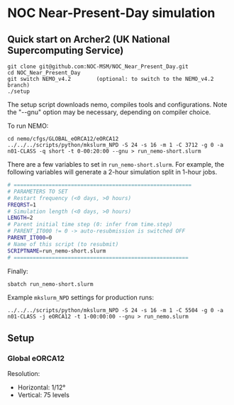# NOC Near-Present-Day simulation

## Quick start on Archer2 (UK National Supercomputing Service)
```shell
git clone git@github.com:NOC-MSM/NOC_Near_Present_Day.git
cd NOC_Near_Present_Day
git switch NEMO_v4.2        (optional: to switch to the NEMO_v4.2 branch)
./setup
```
The setup script downloads nemo, compiles tools and configurations. Note the "--gnu" option may be necessary, depending on compiler choice. 

To run NEMO:
```shell
cd nemo/cfgs/GLOBAL_eORCA12/eORCA12
../../../scripts/python/mkslurm_NPD -S 24 -s 16 -m 1 -C 3712 -g 0 -a n01-CLASS -q short -t 0-00:20:00 --gnu > run_nemo-short.slurm
```
There are a few variables to set in `run_nemo-short.slurm`. For example, the following variables will generate a 2-hour simulation split in 1-hour jobs.
```bash
# ========================================================
# PARAMETERS TO SET
# Restart frequency (<0 days, >0 hours)
FREQRST=1
# Simulation length (<0 days, >0 hours)
LENGTH=2
# Parent initial time step (0: infer from time.step)
# PARENT_IT000 != 0 -> auto-resubmission is switched OFF
PARENT_IT000=0
# Name of this script (to resubmit)
SCRIPTNAME=run_nemo-short.slurm
# =======================================================
```
Finally:
```shell
sbatch run_nemo-short.slurm
```

Example `mkslurm_NPD` settings for production runs:
```shell
../../../scripts/python/mkslurm_NPD -S 24 -s 16 -m 1 -C 5504 -g 0 -a n01-CLASS -j eORCA12 -t 1-00:00:00 --gnu > run_nemo.slurm
```

## Setup
### Global eORCA12
Resolution:
- Horizontal: 1/12°
- Vertical: 75 levels
